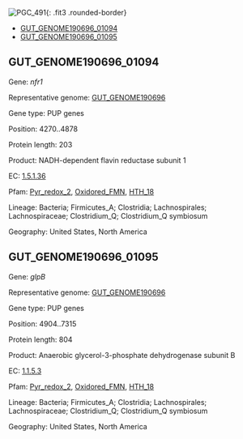 ![PGC_491](../static/images/Clusters_figure/PGC_491.jpg){: .fit3 .rounded-border}

<ul id="myTab" class="nav nav-tabs">
  <li class="active">
        <a href="#tab1" data-toggle="tab">GUT_GENOME190696_01094</a>
  </li>
<li><a href="#tab2" data-toggle="tab">GUT_GENOME190696_01095</a></li>
</ul>

<div id="myTabContent" class="tab-content">
  <div class="tab-pane fade in active" id="tab1">

<h2 id="GUT_GENOME190696_01094">GUT_GENOME190696_01094</h2>
<p>Gene: <em>nfr1</em>
<p>Representative genome: <a href="https://www.ebi.ac.uk/metagenomics/genomes/MGYG-HGUT-01367">GUT_GENOME190696</a></p>
<p>Gene type: PUP genes</p>
<p>Position: 4270..4878</p>
<p>Protein length: 203</p>
<p>Product: NADH-dependent flavin reductase subunit 1</p>
<p>EC: <a href="https://www.brenda-enzymes.org/enzyme.php?ecno=1.5.1.36">1.5.1.36</a></p>
<p>Pfam: <a href="http://pfam.xfam.org/family/Pyr_redox_2">Pyr_redox_2</a>, <a href="http://pfam.xfam.org/family/Oxidored_FMN">Oxidored_FMN</a>, <a href="http://pfam.xfam.org/family/HTH_18">HTH_18</a></p>
<p>Lineage: Bacteria; Firmicutes_A; Clostridia; Lachnospirales; Lachnospiraceae; Clostridium_Q; Clostridium_Q symbiosum</p>
<p>Geography: United States, North America</p>
  </div>

  <div class="tab-pane fade" id="tab2">

<h2 id="GUT_GENOME190696_01095">GUT_GENOME190696_01095</h2>
<p>Gene: <em>glpB</em></p>
<p>Representative genome: <a href="https://www.ebi.ac.uk/metagenomics/genomes/MGYG-HGUT-01367">GUT_GENOME190696</a></p>
<p>Gene type: PUP genes</p>
<p>Position: 4904..7315</p>
<p>Protein length: 804</p>
<p>Product: Anaerobic glycerol-3-phosphate dehydrogenase subunit B</p>
<p>EC: <a href="https://www.brenda-enzymes.org/enzyme.php?ecno=1.1.5.3">1.1.5.3</a></p>
<p>Pfam: <a href="http://pfam.xfam.org/family/Pyr_redox_2">Pyr_redox_2</a>, <a href="http://pfam.xfam.org/family/Oxidored_FMN">Oxidored_FMN</a>, <a href="http://pfam.xfam.org/family/HTH_18">HTH_18</a></p>
<p>Lineage: Bacteria; Firmicutes_A; Clostridia; Lachnospirales; Lachnospiraceae; Clostridium_Q; Clostridium_Q symbiosum</p>
<p>Geography: United States, North America</p>

  </div>
</div>
